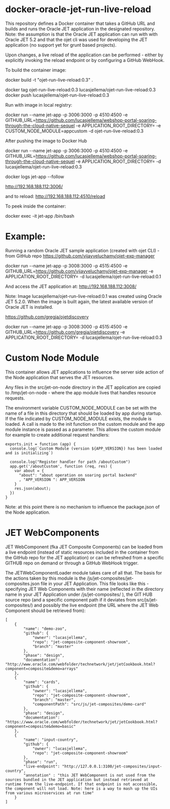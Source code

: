 # docker-oracle-jet-run-live-reload
This repository defines a Docker container that takes a GitHub URL and builds and runs the Oracle JET application in the designated repository. Note: the assumption is that the Oracle JET application can run with with Oracle JET 5.2 and that the ojet cli was used for developing the JET application (no support yet for grunt based projects).

Upon changes, a live reload of the application can be performed - either by explicitly invoking the reload endpoint or by configuring a GitHub WebHook.

To build the container image:

docker build -t "ojet-run-live-reload:0.3" .

docker tag ojet-run-live-reload:0.3 lucasjellema/ojet-run-live-reload:0.3
docker push lucasjellema/ojet-run-live-reload:0.3

Run with image in local registry:

docker run --name jet-app -p 3006:3000 -p 4510:4500  -e GITHUB_URL=https://github.com/lucasjellema/webshop-portal-soaring-through-the-cloud-native-sequel -e APPLICATION_ROOT_DIRECTORY=  -e CUSTOM_NODE_MODULE=appcustom -d ojet-run-live-reload:0.3


After pushing the image to Docker Hub

docker run --name jet-app -p 3006:3000 -p 4510:4500  -e GITHUB_URL=https://github.com/lucasjellema/webshop-portal-soaring-through-the-cloud-native-sequel -e APPLICATION_ROOT_DIRECTORY= -d lucasjellema/ojet-run-live-reload:0.3


docker logs jet-app --follow

http://192.168.188.112:3006/

and to reload:
http://192.168.188.112:4510/reload


To peek inside the container:

docker exec -it jet-app /bin/bash


Example:
=========
Running a random Oracle JET sample application (created with ojet CLI) - from GitHub repo https://github.com/vijayveluchamy/ojet-exp-manager

docker run --name jet-app -p 3008:3000 -p 4515:4500  -e GITHUB_URL=https://github.com/vijayveluchamy/ojet-exp-manager -e APPLICATION_ROOT_DIRECTORY= -d lucasjellema/ojet-run-live-reload:0.1

And access the JET application at:
http://192.168.188.112:3008/


Note:
Image lucasjellema/ojet-run-live-reload:0.1 was created using Oracle JET 5.2.0. When the image is built again, the latest available version of Oracle JET is installed. 


https://github.com/gregja/ojetdiscovery

docker run --name jet-app -p 3008:3000 -p 4515:4500  -e GITHUB_URL=https://github.com/gregja/ojetdiscovery -e APPLICATION_ROOT_DIRECTORY= -d lucasjellema/ojet-run-live-reload:0.3



Custom Node Module
==================
This container allows JET applications to influence the server side action of the Node application that serves the JET resources.

Any files in the src/jet-on-node directory in the JET application are copied to /tmp/jet-on-node - where the app module lives that handles resource requests.

The environment variable CUSTOM_NODE_MODULE can be set with the name of a file in this directory that should be loaded by app during startup. If the file indicated by CUSTOM_NODE_MODULE exists, the module is loaded. A call is made to the init function on the custom module and the app module instance is passed as a parameter. This allows the custom module for example to create additional request handlers:
```
exports.init = function (app) {
  console.log(`Custom Module (version ${APP_VERSION}) has been loaded and is initializing`)

  console.log("Register handler for path /aboutCustom")
  app.get('/aboutCustom', function (req, res) {
    var about = {
      "about": "about operation on soaring portal backend"
      , "APP_VERSION ": APP_VERSION
    }
    res.json(about);
  })
}
```

Note: at this point there is no mechanism to influence the package.json of the Node application.


JET WebComponents
=================
JET WebComponent (fka JET Composite Components) can be loaded from a live endpoint (instead of static resources included in the container from the GitHub repo for the JET application) or can be refreshed from a specific GITHUB repo on demand or through a GitHub WebHook trigger.

The JETWebComponentLoader module takes care of all that. The basis for the actions taken by this module is the /js/jet-composites/jet-composites.json file in your JET Application. This file looks like this - specifying JET Web Components with their name (reflected in the directory name in your JET Application under /js/jet-composites/ ), the GIT HUB source repo (and a specific component path if it deviates from src/js/jet-composites/<name of web component>) and possibly the live endpoint (the URL where the JET Web Component should be retrieved from):
```
[
    {
        "name": "demo-zoo",
        "github": {
            "owner": "lucasjellema",
            "repo": "jet-composite-component-showroom",
            "branch": "master"
        },
        "phase": "design",
        "documentation": "http://www.oracle.com/webfolder/technetwork/jet/jetCookbook.html?component=composite&demo=arrays"
    },
    {
        "name": "cards",
        "github": {
            "owner": "lucasjellema",
            "repo": "jet-composite-component-showroom",
            "branch": "master",
            "componentPath": "src/js/jet-composites/demo-card"
        },
        "phase": "design",
        "documentation": "https://www.oracle.com/webfolder/technetwork/jet/jetCookbook.html?component=composite&demo=basic"
    },
    {
        "name": "input-country",
        "github": {
            "owner": "lucasjellema",
            "repo": "jet-composite-component-showroom"
        },
        "phase": "run",
        "live-endpoint": "http://127.0.0.1:3100/jet-composites/input-country",
        "annotation" : "this JET WebComponent is not used from the sources bundled in the JET application but instead retrieved at runtime from the live-endpoint. If that endpoint is not accessible, the component will not load. Note: here is a way to mash up the UIs from various microservices at run time"
    }
]
```